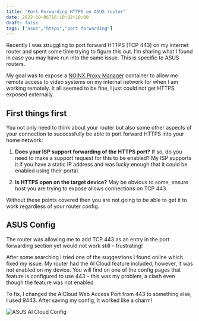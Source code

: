 ```yaml
---
title: "Port Forwarding HTTPS on ASUS router"
date: 2022-10-06T16:10:02+10:00
draft: false
tags: ["asus","https","port forwarding"]
---
```


Recently I was struggling to port forward HTTPS (TCP 443) on my internet router and spent some time trying to figure this out. I’m sharing what I found in case you may have run into the same issue. This is specific to ASUS routers. 

My goal was to expose a [NGINX Proxy Manager](https://nginxproxymanager.com/) container to allow me remote access to video systems on my internal network for when I am working remotely. It all seemed to be fine, I just could not get HTTPS exposed externally. 

## First things first

You not only need to think about your router but also some other aspects of your connection to successfully be able to port forward HTTPS into your home network: 

1. **Does your ISP support forwarding of the HTTPS port?** If so, do you need to make a support request for this to be enabled? My ISP supports it if you have a static IP address and was lucky enough that it could be enabled using their portal. 

2. **Is HTTPS open on the target device?** May be obvious to some, ensure host you are trying to expose allows connections on TCP 443. 

Without these points covered then you are not going to be able to get it to work regardless of your router config. 

## ASUS Config 

The router was allowing me to add TCP 443 as an entry in the port forwarding section yet would not work still – frustrating!

After some searching I tried one of the suggestions I found online which fixed my issue. My router had the AI Cloud feature included, however, it was not enabled on my device. You will find on one of the config pages that feature is configured to use 443 – this was my problem, a clash even though the feature was not enabled. 

To fix, I changed the AICloud Web Access Port from 443 to something else, I used 9443. After saving my config, it worked like a charm!

![ASUS AI Cloud Config](/post/2022-asus-https/ai-cloud1.png#center "Menu options")
